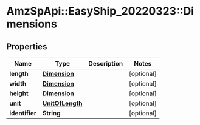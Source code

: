# AmzSpApi::EasyShip_20220323::Dimensions

## Properties
Name | Type | Description | Notes
------------ | ------------- | ------------- | -------------
**length** | [**Dimension**](Dimension.md) |  | [optional] 
**width** | [**Dimension**](Dimension.md) |  | [optional] 
**height** | [**Dimension**](Dimension.md) |  | [optional] 
**unit** | [**UnitOfLength**](UnitOfLength.md) |  | [optional] 
**identifier** | **String** |  | [optional] 

